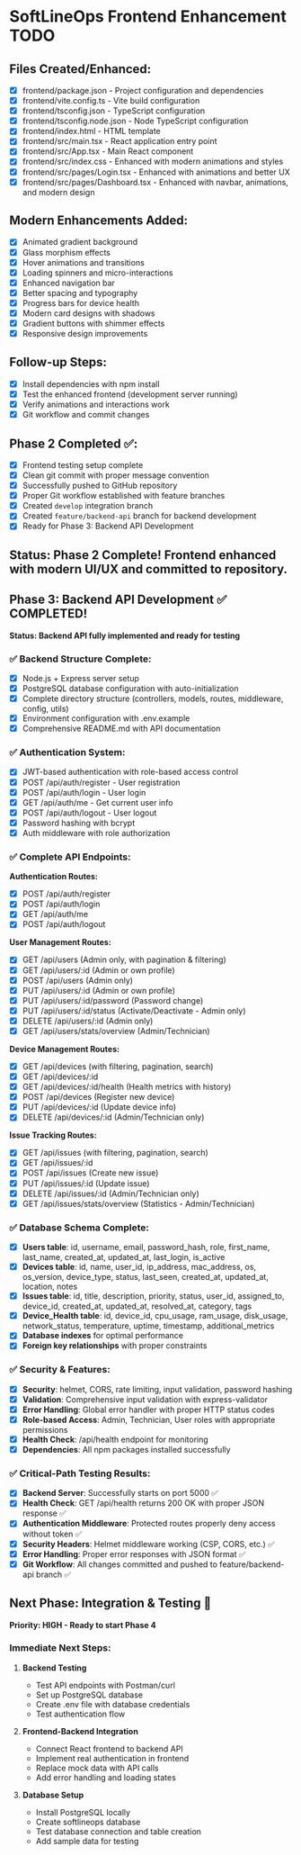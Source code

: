 # SoftLineOps Frontend Enhancement TODO

## Files Created/Enhanced:
- [x] frontend/package.json - Project configuration and dependencies
- [x] frontend/vite.config.ts - Vite build configuration
- [x] frontend/tsconfig.json - TypeScript configuration
- [x] frontend/tsconfig.node.json - Node TypeScript configuration
- [x] frontend/index.html - HTML template
- [x] frontend/src/main.tsx - React application entry point
- [x] frontend/src/App.tsx - Main React component
- [x] frontend/src/index.css - Enhanced with modern animations and styles
- [x] frontend/src/pages/Login.tsx - Enhanced with animations and better UX
- [x] frontend/src/pages/Dashboard.tsx - Enhanced with navbar, animations, and modern design

## Modern Enhancements Added:
- [x] Animated gradient background
- [x] Glass morphism effects
- [x] Hover animations and transitions
- [x] Loading spinners and micro-interactions
- [x] Enhanced navigation bar
- [x] Better spacing and typography
- [x] Progress bars for device health
- [x] Modern card designs with shadows
- [x] Gradient buttons with shimmer effects
- [x] Responsive design improvements

## Follow-up Steps:
- [x] Install dependencies with npm install
- [x] Test the enhanced frontend (development server running)
- [x] Verify animations and interactions work
- [x] Git workflow and commit changes

## Phase 2 Completed ✅:
- [x] Frontend testing setup complete
- [x] Clean git commit with proper message convention
- [x] Successfully pushed to GitHub repository
- [x] Proper Git workflow established with feature branches
- [x] Created `develop` integration branch
- [x] Created `feature/backend-api` branch for backend development
- [x] Ready for Phase 3: Backend API Development

## Status: Phase 2 Complete! Frontend enhanced with modern UI/UX and committed to repository.

## Phase 3: Backend API Development ✅ COMPLETED!
**Status: Backend API fully implemented and ready for testing**

### ✅ Backend Structure Complete:
- [x] Node.js + Express server setup
- [x] PostgreSQL database configuration with auto-initialization
- [x] Complete directory structure (controllers, models, routes, middleware, config, utils)
- [x] Environment configuration with .env.example
- [x] Comprehensive README.md with API documentation

### ✅ Authentication System:
- [x] JWT-based authentication with role-based access control
- [x] POST /api/auth/register - User registration
- [x] POST /api/auth/login - User login
- [x] GET /api/auth/me - Get current user info
- [x] POST /api/auth/logout - User logout
- [x] Password hashing with bcrypt
- [x] Auth middleware with role authorization

### ✅ Complete API Endpoints:
**Authentication Routes:**
- [x] POST /api/auth/register
- [x] POST /api/auth/login  
- [x] GET /api/auth/me
- [x] POST /api/auth/logout

**User Management Routes:**
- [x] GET /api/users (Admin only, with pagination & filtering)
- [x] GET /api/users/:id (Admin or own profile)
- [x] POST /api/users (Admin only)
- [x] PUT /api/users/:id (Admin or own profile)
- [x] PUT /api/users/:id/password (Password change)
- [x] PUT /api/users/:id/status (Activate/Deactivate - Admin only)
- [x] DELETE /api/users/:id (Admin only)
- [x] GET /api/users/stats/overview (Admin/Technician)

**Device Management Routes:**
- [x] GET /api/devices (with filtering, pagination, search)
- [x] GET /api/devices/:id
- [x] GET /api/devices/:id/health (Health metrics with history)
- [x] POST /api/devices (Register new device)
- [x] PUT /api/devices/:id (Update device info)
- [x] DELETE /api/devices/:id (Admin/Technician only)

**Issue Tracking Routes:**
- [x] GET /api/issues (with filtering, pagination, search)
- [x] GET /api/issues/:id
- [x] POST /api/issues (Create new issue)
- [x] PUT /api/issues/:id (Update issue)
- [x] DELETE /api/issues/:id (Admin/Technician only)
- [x] GET /api/issues/stats/overview (Statistics - Admin/Technician)

### ✅ Database Schema Complete:
- [x] **Users table**: id, username, email, password_hash, role, first_name, last_name, created_at, updated_at, last_login, is_active
- [x] **Devices table**: id, name, user_id, ip_address, mac_address, os, os_version, device_type, status, last_seen, created_at, updated_at, location, notes
- [x] **Issues table**: id, title, description, priority, status, user_id, assigned_to, device_id, created_at, updated_at, resolved_at, category, tags
- [x] **Device_Health table**: id, device_id, cpu_usage, ram_usage, disk_usage, network_status, temperature, uptime, timestamp, additional_metrics
- [x] **Database indexes** for optimal performance
- [x] **Foreign key relationships** with proper constraints

### ✅ Security & Features:
- [x] **Security**: helmet, CORS, rate limiting, input validation, password hashing
- [x] **Validation**: Comprehensive input validation with express-validator
- [x] **Error Handling**: Global error handler with proper HTTP status codes
- [x] **Role-based Access**: Admin, Technician, User roles with appropriate permissions
- [x] **Health Check**: /api/health endpoint for monitoring
- [x] **Dependencies**: All npm packages installed successfully

### ✅ Critical-Path Testing Results:
- [x] **Backend Server**: Successfully starts on port 5000 ✅
- [x] **Health Check**: GET /api/health returns 200 OK with proper JSON response ✅
- [x] **Authentication Middleware**: Protected routes properly deny access without token ✅
- [x] **Security Headers**: Helmet middleware working (CSP, CORS, etc.) ✅
- [x] **Error Handling**: Proper error responses with JSON format ✅
- [x] **Git Workflow**: All changes committed and pushed to feature/backend-api branch ✅

## Next Phase: Integration & Testing 🎯
**Priority: HIGH - Ready to start Phase 4**

### Immediate Next Steps:
1. **Backend Testing**
   - Test API endpoints with Postman/curl
   - Set up PostgreSQL database
   - Create .env file with database credentials
   - Test authentication flow

2. **Frontend-Backend Integration**
   - Connect React frontend to backend API
   - Implement real authentication in frontend
   - Replace mock data with API calls
   - Add error handling and loading states

3. **Database Setup**
   - Install PostgreSQL locally
   - Create softlineops database
   - Test database connection and table creation
   - Add sample data for testing
